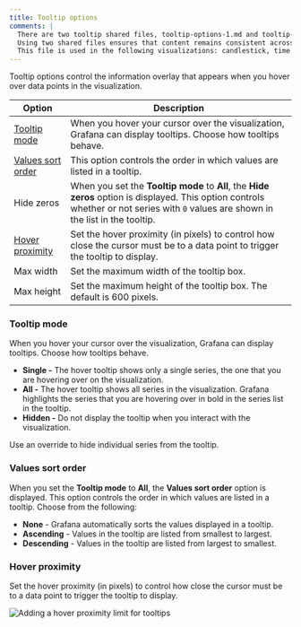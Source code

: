 ```yaml
---
title: Tooltip options
comments: |
  There are two tooltip shared files, tooltip-options-1.md and tooltip-options-2.md, to cover the most common combinations of options. 
  Using two shared files ensures that content remains consistent across visualizations that share the same options and users don't have to figure out which options apply to a specific visualization when reading that content. 
  This file is used in the following visualizations: candlestick, time series, trend
---
```


Tooltip options control the information overlay that appears when you hover over data points in the visualization.

| Option                                  | Description                                                                                                                                                                            |
| --------------------------------------- | -------------------------------------------------------------------------------------------------------------------------------------------------------------------------------------- |
| [Tooltip mode](#tooltip-mode)           | When you hover your cursor over the visualization, Grafana can display tooltips. Choose how tooltips behave.                                                                           |
| [Values sort order](#values-sort-order) | This option controls the order in which values are listed in a tooltip.                                                                                                                |
| Hide zeros                              | When you set the **Tooltip mode** to **All**, the **Hide zeros** option is displayed. This option controls whether or not series with `0` values are shown in the list in the tooltip. |
| [Hover proximity](#hover-proximity)     | Set the hover proximity (in pixels) to control how close the cursor must be to a data point to trigger the tooltip to display.                                                         |
| Max width                               | Set the maximum width of the tooltip box.                                                                                                                                              |
| Max height                              | Set the maximum height of the tooltip box. The default is 600 pixels.                                                                                                                  |

### Tooltip mode

When you hover your cursor over the visualization, Grafana can display tooltips. Choose how tooltips behave.

- **Single -** The hover tooltip shows only a single series, the one that you are hovering over on the visualization.
- **All -** The hover tooltip shows all series in the visualization. Grafana highlights the series that you are hovering over in bold in the series list in the tooltip.
- **Hidden -** Do not display the tooltip when you interact with the visualization.

Use an override to hide individual series from the tooltip.

### Values sort order

When you set the **Tooltip mode** to **All**, the **Values sort order** option is displayed. This option controls the order in which values are listed in a tooltip. Choose from the following:

- **None** - Grafana automatically sorts the values displayed in a tooltip.
- **Ascending** - Values in the tooltip are listed from smallest to largest.
- **Descending** - Values in the tooltip are listed from largest to smallest.

### Hover proximity

Set the hover proximity (in pixels) to control how close the cursor must be to a data point to trigger the tooltip to display.

![Adding a hover proximity limit for tooltips](/media/docs/grafana/gif-grafana-10-4-hover-proximity.gif)
